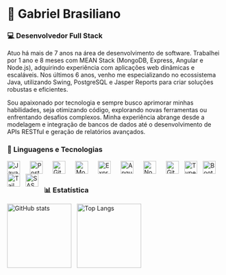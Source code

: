 # 🧔 Gabriel Brasiliano

### 💻 Desenvolvedor Full Stack
Atuo há mais de 7 anos na área de desenvolvimento de software. Trabalhei por 1 ano e 8 meses com MEAN Stack (MongoDB, Express, Angular e Node.js), adquirindo experiência com aplicações web dinâmicas e escaláveis. Nos últimos 6 anos, venho me especializando no ecossistema Java, utilizando Swing, PostgreSQL e Jasper Reports para criar soluções robustas e eficientes.

Sou apaixonado por tecnologia e sempre busco aprimorar minhas habilidades, seja otimizando código, explorando novas ferramentas ou enfrentando desafios complexos. Minha experiência abrange desde a modelagem e integração de bancos de dados até o desenvolvimento de APIs RESTful e geração de relatórios avançados.
</br>

### 🤖 Linguagens e Tecnologias 
<img align="left" alt="Java"       title="Java"       width="30px" style="padding-right: 20px;" src="https://cdn.jsdelivr.net/gh/devicons/devicon@latest/icons/java/java-original-wordmark.svg"/>
<img align="left" alt="PostgreSQL" title="PostgreSQL" width="30px" style="padding-right: 20px;" src="https://cdn.jsdelivr.net/gh/devicons/devicon@latest/icons/postgresql/postgresql-original.svg"/>
<img align="left" alt="Git"        title="Git"        width="30px" style="padding-right: 20px;" src="https://cdn.jsdelivr.net/gh/devicons/devicon@latest/icons/git/git-original.svg"/>
<img align="left" alt="MongoDB"    title="MongoDB"    width="30px" style="padding-right: 20px;" src="https://cdn.jsdelivr.net/gh/devicons/devicon@latest/icons/mongodb/mongodb-plain-wordmark.svg"/>
<img align="left" alt="Express.js" title="Express.js" width="30px" style="padding-right: 20px;" src="https://cdn.jsdelivr.net/gh/devicons/devicon@latest/icons/express/express-original-wordmark.svg"/>
<img align="left" alt="Angular 2"  title="Angular 2"  width="30px" style="padding-right: 20px;" src="https://cdn.jsdelivr.net/gh/devicons/devicon@latest/icons/angularjs/angularjs-original.svg"/>
<img align="left" alt="Node.js"    title="Node.js"    width="30px" style="padding-right: 20px;" src="https://cdn.jsdelivr.net/gh/devicons/devicon@latest/icons/nodejs/nodejs-original.svg"/>
<img align="left" alt="Git"        title="Git"        width="30px" style="padding-right: 10px;" src="https://cdn.jsdelivr.net/gh/devicons/devicon@latest/icons/git/git-original.svg"/>
<img align="left" alt="TypeScript" title="TypeScript" width="30px" style="padding-right: 10px;" src="https://cdn.jsdelivr.net/gh/devicons/devicon@latest/icons/typescript/typescript-original.svg"/>
<img align="left" alt="Bootstrap"  title="Bootstrap"  width="30px" style="padding-right: 10px;" src="https://cdn.jsdelivr.net/gh/devicons/devicon@latest/icons/bootstrap/bootstrap-original.svg"/>
<img align="left" alt="Tailwind"   title="Tailwind"   width="30px" style="padding-right: 10px;" src="https://cdn.jsdelivr.net/gh/devicons/devicon@latest/icons/tailwindcss/tailwindcss-original.svg"/>
<img align="left" alt="SASS"       title="SASS"       width="30px" style="padding-right: 10px;" src="https://cdn.jsdelivr.net/gh/devicons/devicon@latest/icons/sass/sass-original.svg"/>

</br>
</br>

### 📊 Estatística
<img align="left" alt="GitHub stats" height="150" style="padding-right: 10px;" 
src="https://github-readme-stats.vercel.app/api?username=GabrielBrasiliano&show_icons=true&theme=tokyonight&include_all_commits=true"/>          

<img align="left" alt="Top Langs" height="150" style="padding-right: 10px;" 
src="https://github-readme-stats.vercel.app/api/top-langs/?username=GabrielBrasiliano&theme=tokyonight&layout=compact&custom_title=Tecnologias&langs_count=9"/>  
